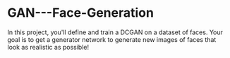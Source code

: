 # GAN---Face-Generation
In this project, you'll define and train a DCGAN on a dataset of faces. Your goal is to get a generator network to generate new images of faces that look as realistic as possible!
